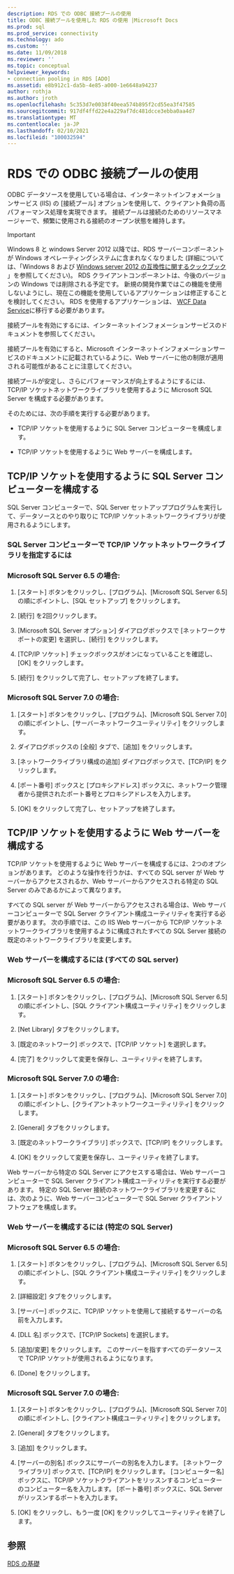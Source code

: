 ```yaml
---
description: RDS での ODBC 接続プールの使用
title: ODBC 接続プールを使用した RDS の使用 |Microsoft Docs
ms.prod: sql
ms.prod_service: connectivity
ms.technology: ado
ms.custom: ''
ms.date: 11/09/2018
ms.reviewer: ''
ms.topic: conceptual
helpviewer_keywords:
- connection pooling in RDS [ADO]
ms.assetid: e8b912c1-da5b-4e85-a000-1e6648a94237
author: rothja
ms.author: jroth
ms.openlocfilehash: 5c353d7e0038f40eea574b895f2cd55ea3f47585
ms.sourcegitcommit: 917df4ffd22e4a229af7dc481dcce3ebba0aa4d7
ms.translationtype: MT
ms.contentlocale: ja-JP
ms.lasthandoff: 02/10/2021
ms.locfileid: "100032594"
---
```

# <a name="using-rds-with-odbc-connection-pooling"></a>RDS での ODBC 接続プールの使用
ODBC データソースを使用している場合は、インターネットインフォメーションサービス (IIS) の [接続プール] オプションを使用して、クライアント負荷の高パフォーマンス処理を実現できます。 接続プールは接続のためのリソースマネージャーで、頻繁に使用される接続のオープン状態を維持します。  
  
> [!IMPORTANT]
>  Windows 8 と windows Server 2012 以降では、RDS サーバーコンポーネントが Windows オペレーティングシステムに含まれなくなりました (詳細については、「Windows 8 および [Windows server 2012 の互換性に関するクックブック](https://www.microsoft.com/download/details.aspx?id=27416) 」を参照してください)。 RDS クライアントコンポーネントは、今後のバージョンの Windows では削除される予定です。 新規の開発作業ではこの機能を使用しないようにし、現在この機能を使用しているアプリケーションは修正することを検討してください。 RDS を使用するアプリケーションは、 [WCF Data Service](/dotnet/framework/wcf/)に移行する必要があります。  
  
 接続プールを有効にするには、インターネットインフォメーションサービスのドキュメントを参照してください。  
  
 接続プールを有効にすると、Microsoft インターネットインフォメーションサービスのドキュメントに記載されているように、Web サーバーに他の制限が適用される可能性があることに注意してください。  
  
 接続プールが安定し、さらにパフォーマンスが向上するようにするには、TCP/IP ソケットネットワークライブラリを使用するように Microsoft SQL Server を構成する必要があります。  
  
 そのためには、次の手順を実行する必要があります。  
  
-   TCP/IP ソケットを使用するように SQL Server コンピューターを構成します。  
  
-   TCP/IP ソケットを使用するように Web サーバーを構成します。  
  
## <a name="configuring-the-sql-server-computer-to-use-tcpip-sockets"></a>TCP/IP ソケットを使用するように SQL Server コンピューターを構成する  
 SQL Server コンピューターで、SQL Server セットアッププログラムを実行して、データソースとのやり取りに TCP/IP ソケットネットワークライブラリが使用されるようにします。  
  
### <a name="to-specify-the-tcpip-socket-network-library-on-the-sql-server-computer"></a>SQL Server コンピューターで TCP/IP ソケットネットワークライブラリを指定するには  
  
### <a name="in-microsoft-sql-server-65"></a>Microsoft SQL Server 6.5 の場合:  
  
1.  [スタート] ボタンをクリックし、[プログラム]、[Microsoft SQL Server 6.5] の順にポイントし、[SQL セットアップ] をクリックします。  
  
2.  [続行] を2回クリックします。  
  
3.  [Microsoft SQL Server オプション] ダイアログボックスで [ネットワークサポートの変更] を選択し、[続行] をクリックします。  
  
4.  [TCP/IP ソケット] チェックボックスがオンになっていることを確認し、[OK] をクリックします。  
  
5.  [続行] をクリックして完了し、セットアップを終了します。  
  
### <a name="in-microsoft-sql-server-70"></a>Microsoft SQL Server 7.0 の場合:  
  
1.  [スタート] ボタンをクリックし、[プログラム]、[Microsoft SQL Server 7.0] の順にポイントし、[サーバーネットワークユーティリティ] をクリックします。  
  
2.  ダイアログボックスの [全般] タブで、[追加] をクリックします。  
  
3.  [ネットワークライブラリ構成の追加] ダイアログボックスで、[TCP/IP] をクリックします。  
  
4.  [ポート番号] ボックスと [プロキシアドレス] ボックスに、ネットワーク管理者から提供されたポート番号とプロキシアドレスを入力します。  
  
5.  [OK] をクリックして完了し、セットアップを終了します。  
  
## <a name="configuring-the-web-server-to-use-tcpip-sockets"></a>TCP/IP ソケットを使用するように Web サーバーを構成する  
 TCP/IP ソケットを使用するように Web サーバーを構成するには、2つのオプションがあります。 どのような操作を行うかは、すべての SQL server が Web サーバーからアクセスされるか、Web サーバーからアクセスされる特定の SQL Server のみであるかによって異なります。  
  
 すべての SQL server が Web サーバーからアクセスされる場合は、Web サーバーコンピューターで SQL Server クライアント構成ユーティリティを実行する必要があります。 次の手順では、この IIS Web サーバーから TCP/IP ソケットネットワークライブラリを使用するように構成されたすべての SQL Server 接続の既定のネットワークライブラリを変更します。  
  
### <a name="to-configure-the-web-server-all-sql-servers"></a>Web サーバーを構成するには (すべての SQL server)  
  
### <a name="for-microsoft-sql-server-65"></a>Microsoft SQL Server 6.5 の場合:  
  
1.  [スタート] ボタンをクリックし、[プログラム]、[Microsoft SQL Server 6.5] の順にポイントし、[SQL クライアント構成ユーティリティ] をクリックします。  
  
2.  [Net Library] タブをクリックします。  
  
3.  [既定のネットワーク] ボックスで、[TCP/IP ソケット] を選択します。  
  
4.  [完了] をクリックして変更を保存し、ユーティリティを終了します。  
  
### <a name="for-microsoft-sql-server-70"></a>Microsoft SQL Server 7.0 の場合:  
  
1.  [スタート] ボタンをクリックし、[プログラム]、[Microsoft SQL Server 7.0] の順にポイントし、[クライアントネットワークユーティリティ] をクリックします。  
  
2.  [General] タブをクリックします。  
  
3.  [既定のネットワークライブラリ] ボックスで、[TCP/IP] をクリックします。  
  
4.  [OK] をクリックして変更を保存し、ユーティリティを終了します。  
  
 Web サーバーから特定の SQL Server にアクセスする場合は、Web サーバーコンピューターで SQL Server クライアント構成ユーティリティを実行する必要があります。 特定の SQL Server 接続のネットワークライブラリを変更するには、次のように、Web サーバーコンピューターで SQL Server クライアントソフトウェアを構成します。  
  
### <a name="to-configure-the-web-server-a-specific-sql-server"></a>Web サーバーを構成するには (特定の SQL Server)  
  
### <a name="for-microsoft-sql-server-65"></a>Microsoft SQL Server 6.5 の場合:  
  
1.  [スタート] ボタンをクリックし、[プログラム]、[Microsoft SQL Server 6.5] の順にポイントし、[SQL クライアント構成ユーティリティ] をクリックします。  
  
2.  [詳細設定] タブをクリックします。  
  
3.  [サーバー] ボックスに、TCP/IP ソケットを使用して接続するサーバーの名前を入力します。  
  
4.  [DLL 名] ボックスで、[TCP/IP Sockets] を選択します。  
  
5.  [追加/変更] をクリックします。 このサーバーを指すすべてのデータソースで TCP/IP ソケットが使用されるようになります。  
  
6.  [Done] をクリックします。  
  
### <a name="for-microsoft-sql-server-70"></a>Microsoft SQL Server 7.0 の場合:  
  
1.  [スタート] ボタンをクリックし、[プログラム]、[Microsoft SQL Server 7.0] の順にポイントし、[クライアント構成ユーティリティ] をクリックします。  
  
2.  [General] タブをクリックします。  
  
3.  [追加] をクリックします。  
  
4.  [サーバーの別名] ボックスにサーバーの別名を入力します。 [ネットワークライブラリ] ボックスで、[TCP/IP] をクリックします。 [コンピューター名] ボックスに、TCP/IP ソケットクライアントをリッスンするコンピューターのコンピューター名を入力します。 [ポート番号] ボックスに、SQL Server がリッスンするポートを入力します。  
  
5.  [OK] をクリックし、もう一度 [OK] をクリックしてユーティリティを終了します。  
  
## <a name="see-also"></a>参照  
 [RDS の基礎](./rds-fundamentals.md)